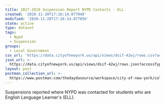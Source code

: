 ```yaml
---
title: 2017-2018 Suspension Report NYPD Contacts - ELL
created: '2020-11-20T17:16:14.077048'
modified: '2020-11-20T17:16:14.077056'
state: active
type: dataset
tags:
  - Nypd
  - Suspension
groups:
  - Local Government
csv_url: 'https://data.cityofnewyork.us/api/views/dsif-42wj/rows.csv?accessType=DOWNLOAD'
json_url: >-
  https://data.cityofnewyork.us/api/views/dsif-42wj/rows.json?accessType=DOWNLOAD
layout: post
postman_collection_url: >-
  https://www.postman.com/thedaydasource/workspace/city-of-new-york/collection/15909983-67f5aa0a-dab1-480b-92e4-168f6be0a05b
---
```

Suspensions reported where NYPD was contacted for students who are English Language Learner's (ELL).
